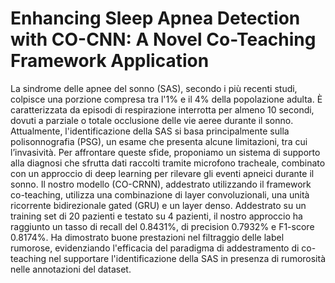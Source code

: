 # Enhancing Sleep Apnea Detection with CO-CNN: A Novel Co-Teaching Framework Application
La sindrome delle apnee del sonno (SAS), secondo i più recenti studi, colpisce una porzione compresa tra l'1\% e il 4\% della popolazione adulta. È caratterizzata da episodi di respirazione interrotta per almeno 10 secondi, dovuti a parziale o totale occlusione delle vie aeree durante il sonno. Attualmente, l'identificazione della SAS si basa principalmente sulla polisonnografia (PSG), un esame che presenta alcune limitazioni, tra cui l’invasività. Per affrontare queste sfide, proponiamo un sistema di supporto alla diagnosi che sfrutta dati raccolti tramite microfono tracheale, combinato con un approccio di deep learning per rilevare gli eventi apneici durante il sonno. Il nostro modello (CO-CRNN), addestrato utilizzando il framework co-teaching, utilizza una combinazione di layer convoluzionali, una unità ricorrente bidirezionale gated (GRU) e un layer denso. Addestrato su un training set di 20 pazienti e testato su 4 pazienti, il nostro approccio ha raggiunto un tasso di recall del 0.8431\%, di precision 0.7932\% e F1-score 0.8174\%. Ha dimostrato buone prestazioni nel filtraggio delle label rumorose, evidenziando l'efficacia del paradigma di addestramento di co-teaching nel supportare l'identificazione della SAS in presenza di rumorosità nelle annotazioni del dataset.
